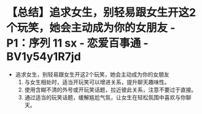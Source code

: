 # 【总结】追求女生，别轻易跟女生开这2个玩笑，她会主动成为你的女朋友 - P1：序列 11 sx - 恋爱百事通 - BV1y54y1R7jd

-   追求女生，别轻易跟女生开这2个玩笑，她会主动成为你的女朋友
    1.  与女生相处时，适当开玩笑可以增进关系，提升聊天趣味性。
    2.  使用含糊不清的外号或开玩笑话题，拉近彼此关系，注意不要过于直接。
    3.  通过适当的玩笑话题，缓解尴尬气氛，让女生在轻松氛围中喜欢与你聊天。